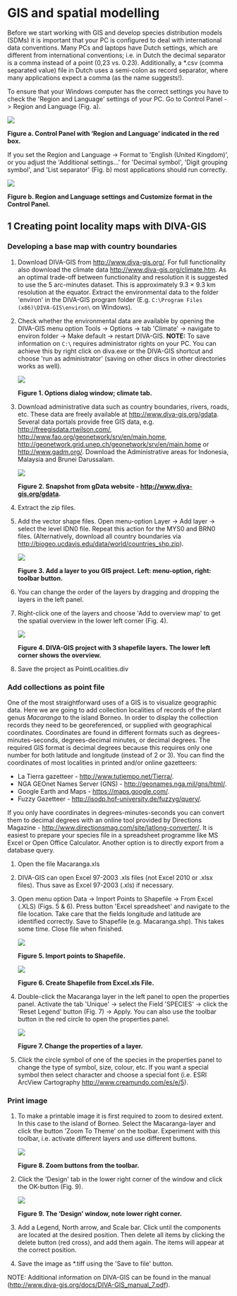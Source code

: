 GIS and spatial modelling
=========================
Before we start working with GIS and develop species distribution models (SDMs) it is important that 
your PC is configured to deal with international data conventions. Many PCs and laptops have Dutch 
settings, which are different from international conventions; i.e. in Dutch the decimal separator is 
a comma instead of a point (0,23 vs. 0.23). Additionally, a \*.csv (comma separated value) file in Dutch 
uses a semi-colon as record separator, where many applications expect a comma (as the name suggests!).

To ensure that your Windows computer has the correct settings you have to check the 'Region and Language' 
settings of your PC. Go to Control Panel -> Region and Language (Fig. a).

![](fig_a.png)

**Figure a. Control Panel with ‘Region and Language’ indicated in the red box.**

If you set the Region and Language -> Format to 'English (United Kingdom)', or you adjust the 'Additional 
settings...' for 'Decimal symbol', 'Digit grouping symbol', and 'List separator' (Fig. b) most applications 
should run correctly.

![](fig_b.png)

**Figure b. Region and Language settings and Customize format in the Control Panel.**

1 Creating point locality maps with DIVA-GIS
----------------------------------------------
### Developing a base map with country boundaries

1. Download DIVA-GIS from http://www.diva-gis.org/. For full functionality also download the climate 
   data http://www.diva-gis.org/climate.htm. As an optimal trade-off between functionality and resolution 
   it is suggested to use the 5 arc-minutes dataset. This is approximately 9.3 × 9.3 km resolution at the 
   equator. Extract the environmental data to the folder 'environ' in the DIVA-GIS program folder (E.g. 
   `C:\Program Files (x86)\DIVA-GIS\environ\` on Windows).
2. Check whether the environmental data are available by opening the DIVA-GIS menu option Tools -> Options 
   -> tab 'Climate' → navigate to environ folder → Make default → restart DIVA-GIS. **NOTE:** To save 
   information on `C:\` requires administrator rights on your PC. You can achieve this by right click on 
   diva.exe or the DIVA-GIS shortcut and choose 'run as administrator' (saving on other discs in other 
   directories works as well).
   
   ![](fig_1.png)
   
   **Figure 1. Options dialog window; climate tab.**
   
3. Download administrative data such as country boundaries, rivers, roads, etc. These data are freely 
   available at http://www.diva-gis.org/gdata. Several data portals provide free GIS data, e.g. 
   http://freegisdata.rtwilson.com/, http://www.fao.org/geonetwork/srv/en/main.home, 
   http://geonetwork.grid.unep.ch/geonetwork/srv/en/main.home or http://www.gadm.org/. Download the 
   Administrative areas for Indonesia, Malaysia and Brunei Darussalam.
   
   ![](fig_2.png)
   
   **Figure 2. Snapshot from gData website - http://www.diva-gis.org/gdata.**
   
4. Extract the zip files.
5. Add the vector shape files. Open menu-option Layer → Add layer → select the level IDN0 file. 
   Repeat this action for the MYS0 and BRN0 files. (Alternatively, download all country boundaries 
   via http://biogeo.ucdavis.edu/data/world/countries_shp.zip).
   
   ![](fig_3.png)
   
   **Figure 3. Add a layer to you GIS project. Left: menu-option, right: toolbar button.**
   
6. You can change the order of the layers by dragging and dropping the layers in the left panel. 
7. Right-click one of the layers and choose 'Add to overview map' to get the spatial overview in 
   the lower left corner (Fig. 4).

   ![](fig_4.png)
   
   **Figure 4. DIVA-GIS project with 3 shapefile layers. The lower left corner shows the overview.**
   
8. Save the project as PointLocalities.div

### Add collections as point file

One of the most straightforward uses of a GIS is to visualize geographic data. Here we are going to 
add collection localities of records of the plant genus _Macaranga_ to the island Borneo. In order to 
display the collection records they need to be georeferenced, or supplied with geographical coordinates. 
Coordinates are found in different formats such as degrees-minutes-seconds, degrees-decimal minutes, or 
decimal degrees. The required GIS format is decimal degrees because this requires only one number for 
both latitude and longitude (instead of 2 or 3). You can find the coordinates of most localities in 
printed and/or online gazetteers:

- La Tierra gazetteer - http://www.tutiempo.net/Tierra/.
- NGA GEOnet Names Server (GNS) - http://geonames.nga.mil/gns/html/.
- Google Earth and Maps - https://maps.google.com/.
- Fuzzy Gazetteer - http://isodp.hof-university.de/fuzzyg/query/.

If you only have coordinates in degrees-minutes-seconds you can convert them to decimal degrees with 
an online tool provided by Directions Magazine - http://www.directionsmag.com/site/latlong-converter/. 
It is easiest to prepare your species file in a spreadsheet programme like MS Excel or Open Office 
Calculator. Another option is to directly export from a database query.

1. Open the file Macaranga.xls
2. DIVA-GIS can open Excel 97-2003 .xls files (not Excel 2010 or .xlsx files). Thus save as Excel 
   97-2003 (.xls) if necessary.
3. Open menu option Data -> Import Points to Shapefile -> From Excel (.XLS) (Figs. 5 & 6). Press button 
   'Excel spreadsheet' and navigate to the file location. Take care that the fields longitude and 
   latitude are identified correctly. Save to Shapefile (e.g. Macaranga.shp). This takes some time. 
   Close file when finished.
   
   ![](fig_5.png)
   
   **Figure 5. Import points to Shapefile.**
   
   ![](fig_6.png)
   
   **Figure 6. Create Shapefile from Excel.xls File.**
   
4. Double-click the Macaranga layer in the left panel to open the properties panel. Activate the 
   tab 'Unique' -> select the Field 'SPECIES' -> click the 'Reset Legend' button (Fig. 7) -> Apply. 
   You can also use the toolbar button in the red circle to open the properties panel.
   
   ![](fig_7.png)
   
   **Figure 7. Change the properties of a layer.**
   
5. Click the circle symbol of one of the species in the properties panel to change the type of symbol, 
   size, colour, etc. If you want a special symbol then select character and choose a special font 
   (i.e. ESRI ArcView Cartography http://www.creamundo.com/es/e/5).

### Print image

1. To make a printable image it is first required to zoom to desired extent. In this case to the 
   island of Borneo. Select the Macaranga-layer and click the button 'Zoom To Theme' on the toolbar. 
   Experiment with this toolbar, i.e. activate different layers and use different buttons.
   
   ![](fig_8.png)
   
   **Figure 8. Zoom buttons from the toolbar.**
   
2. Click the 'Design' tab in the lower right corner of the window and click the OK-button (Fig. 9).

   ![](fig_9.png)
   
   **Figure 9. The ‘Design’ window, note lower right corner.**
   
3. Add a Legend, North arrow, and Scale bar. Click until the components are located at the desired 
   position. Then delete all items by clicking the delete button (red cross), and add them again. The 
   items will appear at the correct position.
4. Save the image as \*.tiff using the 'Save to file' button. 

NOTE: Additional information on DIVA-GIS can be found in the manual (http://www.diva-gis.org/docs/DIVA-GIS_manual_7.pdf).
